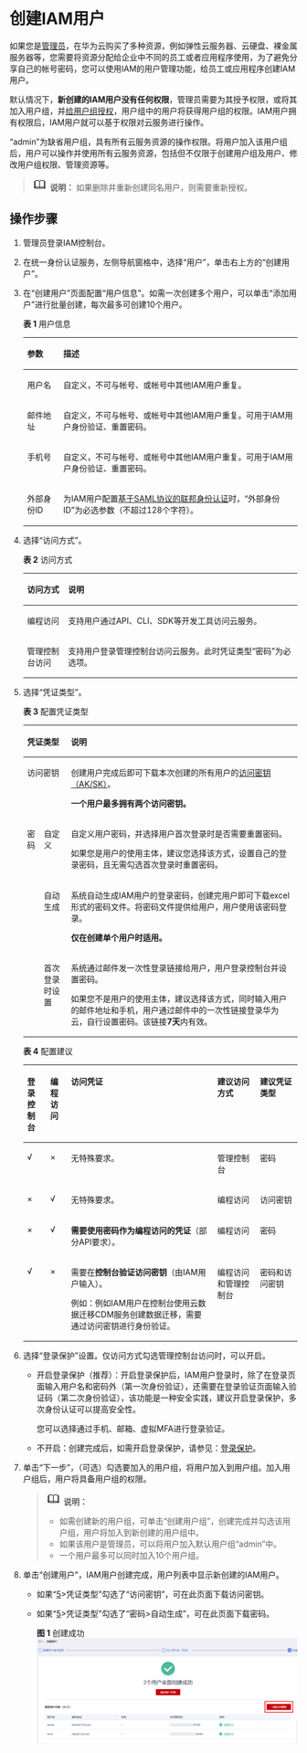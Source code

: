 # 创建IAM用户<a name="iam_02_0001"></a>

如果您是[管理员](使用前必读.md#section209491111991)，在华为云购买了多种资源，例如弹性云服务器、云硬盘、裸金属服务器等，您需要将资源分配给企业中不同的员工或者应用程序使用，为了避免分享自己的帐号密码，您可以使用IAM的用户管理功能，给员工或应用程序创建IAM用户。

默认情况下，**新创建的IAM用户没有任何权限**，管理员需要为其授予权限，或将其加入用户组，并[给用户组授权](创建用户组并授权.md#section29361034113212)，用户组中的用户将获得用户组的权限。IAM用户拥有权限后，IAM用户就可以基于权限对云服务进行操作。

“admin”为缺省用户组，具有所有云服务资源的操作权限。将用户加入该用户组后，用户可以操作并使用所有云服务资源，包括但不仅限于创建用户组及用户、修改用户组权限、管理资源等。

>![](public_sys-resources/icon-note.gif) **说明：** 
>如果删除并重新创建同名用户，则需要重新授权。

## 操作步骤<a name="section4493316"></a>

1.  管理员登录IAM控制台。
2.  在统一身份认证服务，左侧导航窗格中，选择“用户”，单击右上方的“创建用户”。
3.  在“创建用户”页面配置“用户信息”。如需一次创建多个用户，可以单击“添加用户”进行批量创建，每次最多可创建10个用户。

    **表 1**  用户信息

    <a name="table139187165914"></a>
    <table><thead align="left"><tr id="row1839187135913"><th class="cellrowborder" valign="top" width="13.139999999999999%" id="mcps1.2.3.1.1"><p id="p13391274598"><a name="p13391274598"></a><a name="p13391274598"></a>参数</p>
    </th>
    <th class="cellrowborder" valign="top" width="86.86%" id="mcps1.2.3.1.2"><p id="p16391187105916"><a name="p16391187105916"></a><a name="p16391187105916"></a>描述</p>
    </th>
    </tr>
    </thead>
    <tbody><tr id="row939114755917"><td class="cellrowborder" valign="top" width="13.139999999999999%" headers="mcps1.2.3.1.1 "><p id="p20391174598"><a name="p20391174598"></a><a name="p20391174598"></a>用户名</p>
    </td>
    <td class="cellrowborder" valign="top" width="86.86%" headers="mcps1.2.3.1.2 "><p id="p639116716590"><a name="p639116716590"></a><a name="p639116716590"></a>自定义，不可与帐号、或帐号中其他IAM用户重复。</p>
    </td>
    </tr>
    <tr id="row2039111795911"><td class="cellrowborder" valign="top" width="13.139999999999999%" headers="mcps1.2.3.1.1 "><p id="p5391071598"><a name="p5391071598"></a><a name="p5391071598"></a>邮件地址</p>
    </td>
    <td class="cellrowborder" valign="top" width="86.86%" headers="mcps1.2.3.1.2 "><p id="p239127195918"><a name="p239127195918"></a><a name="p239127195918"></a>自定义，不可与帐号、或帐号中其他IAM用户重复。可用于IAM用户身份验证、重置密码。</p>
    </td>
    </tr>
    <tr id="row11422842018"><td class="cellrowborder" valign="top" width="13.139999999999999%" headers="mcps1.2.3.1.1 "><p id="p5422154403"><a name="p5422154403"></a><a name="p5422154403"></a>手机号</p>
    </td>
    <td class="cellrowborder" valign="top" width="86.86%" headers="mcps1.2.3.1.2 "><p id="p17422441102"><a name="p17422441102"></a><a name="p17422441102"></a>自定义，不可与帐号、或帐号中其他IAM用户重复。可用于IAM用户身份验证、重置密码。</p>
    </td>
    </tr>
    <tr id="row12422242017"><td class="cellrowborder" valign="top" width="13.139999999999999%" headers="mcps1.2.3.1.1 "><p id="p134221241605"><a name="p134221241605"></a><a name="p134221241605"></a>外部身份ID</p>
    </td>
    <td class="cellrowborder" valign="top" width="86.86%" headers="mcps1.2.3.1.2 "><p id="p6241633122718"><a name="p6241633122718"></a><a name="p6241633122718"></a>为IAM用户配置<a href="基于SAML协议的联邦身份认证.md">基于SAML协议的联邦身份认证</a>时，“外部身份ID”为必选参数（不超过128个字符）。</p>
    </td>
    </tr>
    </tbody>
    </table>

4.  <a name="li19731224131114"></a>选择“访问方式”。

    **表 2**  访问方式

    <a name="table12359141144614"></a>
    <table><thead align="left"><tr id="row19359151113466"><th class="cellrowborder" valign="top" width="14.92%" id="mcps1.2.3.1.1"><p id="p535941154617"><a name="p535941154617"></a><a name="p535941154617"></a>访问方式</p>
    </th>
    <th class="cellrowborder" valign="top" width="85.08%" id="mcps1.2.3.1.2"><p id="p635971164614"><a name="p635971164614"></a><a name="p635971164614"></a>说明</p>
    </th>
    </tr>
    </thead>
    <tbody><tr id="row16359111164619"><td class="cellrowborder" valign="top" width="14.92%" headers="mcps1.2.3.1.1 "><p id="p113591111144615"><a name="p113591111144615"></a><a name="p113591111144615"></a>编程访问</p>
    </td>
    <td class="cellrowborder" valign="top" width="85.08%" headers="mcps1.2.3.1.2 "><p id="p7359191110467"><a name="p7359191110467"></a><a name="p7359191110467"></a>支持用户通过API、CLI、SDK等开发工具访问云服务。</p>
    </td>
    </tr>
    <tr id="row3359111174614"><td class="cellrowborder" valign="top" width="14.92%" headers="mcps1.2.3.1.1 "><p id="p13591711124612"><a name="p13591711124612"></a><a name="p13591711124612"></a>管理控制台访问</p>
    </td>
    <td class="cellrowborder" valign="top" width="85.08%" headers="mcps1.2.3.1.2 "><p id="p035991154617"><a name="p035991154617"></a><a name="p035991154617"></a>支持用户登录管理控制台访问云服务。此时凭证类型“密码”为必选项。</p>
    </td>
    </tr>
    </tbody>
    </table>

5.  选择“凭证类型”。

    **表 3**  配置凭证类型

    <a name="table17902711104317"></a>
    <table><thead align="left"><tr id="row290211117436"><th class="cellrowborder" colspan="2" valign="top" id="mcps1.2.4.1.1"><p id="p690120118432"><a name="p690120118432"></a><a name="p690120118432"></a>凭证类型</p>
    </th>
    <th class="cellrowborder" valign="top" id="mcps1.2.4.1.2"><p id="p209021311154314"><a name="p209021311154314"></a><a name="p209021311154314"></a>说明</p>
    </th>
    </tr>
    </thead>
    <tbody><tr id="row29021113433"><td class="cellrowborder" colspan="2" valign="top" headers="mcps1.2.4.1.1 "><p id="p1902101112437"><a name="p1902101112437"></a><a name="p1902101112437"></a>访问密钥</p>
    </td>
    <td class="cellrowborder" valign="top" headers="mcps1.2.4.1.2 "><p id="p090211144314"><a name="p090211144314"></a><a name="p090211144314"></a>创建用户完成后即可下载本次创建的所有用户的<a href="https://support.huaweicloud.com/usermanual-ca/ca_01_0003.html" target="_blank" rel="noopener noreferrer">访问密钥（AK/SK）</a>。</p>
    <p id="p390211116435"><a name="p390211116435"></a><a name="p390211116435"></a><strong id="b6902711164320"><a name="b6902711164320"></a><a name="b6902711164320"></a>一个用户最多拥有两个访问密钥。</strong></p>
    </td>
    </tr>
    <tr id="row11902121104316"><td class="cellrowborder" rowspan="3" valign="top" width="6.069999999999999%" headers="mcps1.2.4.1.1 "><p id="p1790271114431"><a name="p1790271114431"></a><a name="p1790271114431"></a>密码</p>
    </td>
    <td class="cellrowborder" valign="top" width="9.879999999999999%" headers="mcps1.2.4.1.1 "><p id="p179021711134310"><a name="p179021711134310"></a><a name="p179021711134310"></a>自定义</p>
    </td>
    <td class="cellrowborder" valign="top" width="84.05%" headers="mcps1.2.4.1.2 "><p id="p1590281114312"><a name="p1590281114312"></a><a name="p1590281114312"></a>自定义用户密码，并选择用户首次登录时是否需要重置密码。</p>
    <p id="p15902181112439"><a name="p15902181112439"></a><a name="p15902181112439"></a>如果您是用户的使用主体，建议您选择该方式，设置自己的登录密码，且无需勾选首次登录时重置密码。</p>
    </td>
    </tr>
    <tr id="row3902161154315"><td class="cellrowborder" valign="top" headers="mcps1.2.4.1.1 "><p id="p1990221115438"><a name="p1990221115438"></a><a name="p1990221115438"></a>自动生成</p>
    </td>
    <td class="cellrowborder" valign="top" headers="mcps1.2.4.1.1 "><p id="p18902151164320"><a name="p18902151164320"></a><a name="p18902151164320"></a>系统自动生成IAM用户的登录密码，创建完用户即可下载excel形式的密码文件。将密码文件提供给用户，用户使用该密码登录。</p>
    <p id="p18902141134317"><a name="p18902141134317"></a><a name="p18902141134317"></a><strong id="b18902131117438"><a name="b18902131117438"></a><a name="b18902131117438"></a>仅在创建单个用户时适用。</strong></p>
    </td>
    </tr>
    <tr id="row17902611204313"><td class="cellrowborder" valign="top" headers="mcps1.2.4.1.1 "><p id="p189028113435"><a name="p189028113435"></a><a name="p189028113435"></a>首次登录时设置</p>
    </td>
    <td class="cellrowborder" valign="top" headers="mcps1.2.4.1.1 "><p id="p89021711154312"><a name="p89021711154312"></a><a name="p89021711154312"></a>系统通过邮件发一次性登录链接给用户，用户登录控制台并设置密码。</p>
    <p id="p129021911184311"><a name="p129021911184311"></a><a name="p129021911184311"></a>如果您不是用户的使用主体，建议选择该方式，同时输入用户的邮件地址和手机，用户通过邮件中的一次性链接登录华为云，自行设置密码。该链接<strong id="b6902151113432"><a name="b6902151113432"></a><a name="b6902151113432"></a>7天</strong>内有效。</p>
    </td>
    </tr>
    </tbody>
    </table>

    **表 4**  配置建议

    <a name="table102816551003"></a>
    <table><thead align="left"><tr id="row1128055004"><th class="cellrowborder" valign="top" width="8.4%" id="mcps1.2.6.1.1"><p id="p132771932114"><a name="p132771932114"></a><a name="p132771932114"></a>登录控制台</p>
    </th>
    <th class="cellrowborder" valign="top" width="7.6%" id="mcps1.2.6.1.2"><p id="p11287551405"><a name="p11287551405"></a><a name="p11287551405"></a>编程访问</p>
    </th>
    <th class="cellrowborder" valign="top" width="53.36%" id="mcps1.2.6.1.3"><p id="p14294551502"><a name="p14294551502"></a><a name="p14294551502"></a>访问凭证</p>
    </th>
    <th class="cellrowborder" valign="top" width="15.52%" id="mcps1.2.6.1.4"><p id="p172919551007"><a name="p172919551007"></a><a name="p172919551007"></a>建议访问方式</p>
    </th>
    <th class="cellrowborder" valign="top" width="15.120000000000001%" id="mcps1.2.6.1.5"><p id="p18392131912310"><a name="p18392131912310"></a><a name="p18392131912310"></a>建议凭证类型</p>
    </th>
    </tr>
    </thead>
    <tbody><tr id="row102917551001"><td class="cellrowborder" valign="top" width="8.4%" headers="mcps1.2.6.1.1 "><p id="p122935519014"><a name="p122935519014"></a><a name="p122935519014"></a>√</p>
    </td>
    <td class="cellrowborder" valign="top" width="7.6%" headers="mcps1.2.6.1.2 "><p id="p52919551008"><a name="p52919551008"></a><a name="p52919551008"></a>×</p>
    </td>
    <td class="cellrowborder" valign="top" width="53.36%" headers="mcps1.2.6.1.3 "><p id="p17295551906"><a name="p17295551906"></a><a name="p17295551906"></a>无特殊要求。</p>
    </td>
    <td class="cellrowborder" valign="top" width="15.52%" headers="mcps1.2.6.1.4 "><p id="p72905514011"><a name="p72905514011"></a><a name="p72905514011"></a>管理控制台</p>
    </td>
    <td class="cellrowborder" valign="top" width="15.120000000000001%" headers="mcps1.2.6.1.5 "><p id="p439311191535"><a name="p439311191535"></a><a name="p439311191535"></a>密码</p>
    </td>
    </tr>
    <tr id="row182917551803"><td class="cellrowborder" valign="top" width="8.4%" headers="mcps1.2.6.1.1 "><p id="p1129105510015"><a name="p1129105510015"></a><a name="p1129105510015"></a>×</p>
    </td>
    <td class="cellrowborder" valign="top" width="7.6%" headers="mcps1.2.6.1.2 "><p id="p102919551503"><a name="p102919551503"></a><a name="p102919551503"></a>√</p>
    </td>
    <td class="cellrowborder" valign="top" width="53.36%" headers="mcps1.2.6.1.3 "><p id="p16291855302"><a name="p16291855302"></a><a name="p16291855302"></a>无特殊要求。</p>
    </td>
    <td class="cellrowborder" valign="top" width="15.52%" headers="mcps1.2.6.1.4 "><p id="p15292551008"><a name="p15292551008"></a><a name="p15292551008"></a>编程访问</p>
    </td>
    <td class="cellrowborder" valign="top" width="15.120000000000001%" headers="mcps1.2.6.1.5 "><p id="p1639315197310"><a name="p1639315197310"></a><a name="p1639315197310"></a>访问密钥</p>
    </td>
    </tr>
    <tr id="row19587926711"><td class="cellrowborder" valign="top" width="8.4%" headers="mcps1.2.6.1.1 "><p id="p1558782371"><a name="p1558782371"></a><a name="p1558782371"></a>×</p>
    </td>
    <td class="cellrowborder" valign="top" width="7.6%" headers="mcps1.2.6.1.2 "><p id="p195872023711"><a name="p195872023711"></a><a name="p195872023711"></a>√</p>
    </td>
    <td class="cellrowborder" valign="top" width="53.36%" headers="mcps1.2.6.1.3 "><p id="p10587202371"><a name="p10587202371"></a><a name="p10587202371"></a><strong id="b1078010381774"><a name="b1078010381774"></a><a name="b1078010381774"></a>需要使用密码作为编程访问的凭证</strong>（部分API要求）。</p>
    </td>
    <td class="cellrowborder" valign="top" width="15.52%" headers="mcps1.2.6.1.4 "><p id="p258714213713"><a name="p258714213713"></a><a name="p258714213713"></a>编程访问</p>
    </td>
    <td class="cellrowborder" valign="top" width="15.120000000000001%" headers="mcps1.2.6.1.5 "><p id="p758702670"><a name="p758702670"></a><a name="p758702670"></a>密码</p>
    </td>
    </tr>
    <tr id="row105871320719"><td class="cellrowborder" valign="top" width="8.4%" headers="mcps1.2.6.1.1 "><p id="p12587172877"><a name="p12587172877"></a><a name="p12587172877"></a>√</p>
    </td>
    <td class="cellrowborder" valign="top" width="7.6%" headers="mcps1.2.6.1.2 "><p id="p1858710219712"><a name="p1858710219712"></a><a name="p1858710219712"></a>×</p>
    </td>
    <td class="cellrowborder" valign="top" width="53.36%" headers="mcps1.2.6.1.3 "><p id="p1587132779"><a name="p1587132779"></a><a name="p1587132779"></a>需要在<strong id="b9849121989"><a name="b9849121989"></a><a name="b9849121989"></a>控制台验证访问密钥</strong>（由IAM用户输入）。</p>
    <p id="p38003320910"><a name="p38003320910"></a><a name="p38003320910"></a>例如：例如IAM用户在控制台使用云数据迁移CDM服务创建数据迁移，需要通过访问密钥进行身份验证。</p>
    </td>
    <td class="cellrowborder" valign="top" width="15.52%" headers="mcps1.2.6.1.4 "><p id="p8587421471"><a name="p8587421471"></a><a name="p8587421471"></a>编程访问和管理控制台</p>
    </td>
    <td class="cellrowborder" valign="top" width="15.120000000000001%" headers="mcps1.2.6.1.5 "><p id="p1258722672"><a name="p1258722672"></a><a name="p1258722672"></a>密码和访问密钥</p>
    </td>
    </tr>
    </tbody>
    </table>

6.  选择“登录保护”设置。仅访问方式勾选管理控制台访问时，可以开启。
    -   开启登录保护（推荐）：开启登录保护后，IAM用户登录时，除了在登录页面输入用户名和密码外（第一次身份验证），还需要在登录验证页面输入验证码（第二次身份验证），该功能是一种安全实践，建议开启登录保护，多次身份认证可以提高安全性。

        您可以选择通过手机、邮箱、虚拟MFA进行登录验证。

    -   不开启：创建完成后，如需开启登录保护，请参见：[登录保护](敏感操作.md#zh-cn_topic_0176803437_section6465133820464)。

7.  单击“下一步”，（可选）勾选要加入的用户组，将用户加入到用户组。加入用户组后，用户将具备用户组的权限。

    >![](public_sys-resources/icon-note.gif) **说明：** 
    >-   如需创建新的用户组，可单击“创建用户组”，创建完成并勾选该用户组，用户将加入到新创建的用户组中。
    >-   如果该用户是管理员，可以将用户加入默认用户组“admin”中。
    >-   一个用户最多可以同时加入10个用户组。

8.  单击“创建用户”，IAM用户创建完成，用户列表中显示新创建的IAM用户。
    -   如果“[5](#li19731224131114)\>凭证类型”勾选了“访问密钥”，可在此页面下载访问密钥。
    -   如果“[5](#li19731224131114)\>凭证类型”勾选了“密码\>自动生成”，可在此页面下载密码。

        **图 1**  创建成功<a name="fig19502114155111"></a>  
        ![](figures/创建成功.png "创建成功")



